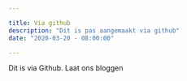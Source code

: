 ```yaml
---

title: Via github
description: "Dit is pas aangemaakt via github"
date: "2020-03-20 - 08:00:00"

---
```


Dit is via Github. Laat ons bloggen
